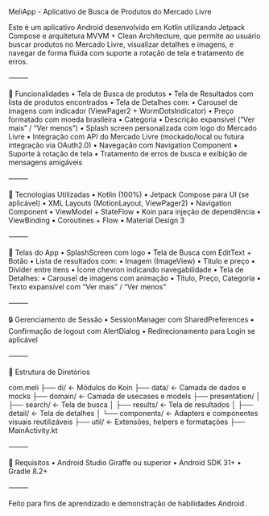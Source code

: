 MeliApp - Aplicativo de Busca de Produtos do Mercado Livre

Este é um aplicativo Android desenvolvido em Kotlin utilizando Jetpack Compose e arquitetura MVVM + Clean Architecture, que permite ao usuário buscar produtos no Mercado Livre, visualizar detalhes e imagens, e navegar de forma fluida com suporte a rotação de tela e tratamento de erros.

⸻

:rocket: Funcionalidades
	•	Tela de Busca de produtos
	•	Tela de Resultados com lista de produtos encontrados
	•	Tela de Detalhes com:
	•	Carousel de imagens com indicador (ViewPager2 + WormDotsIndicator)
	•	Preço formatado com moeda brasileira
	•	Categoria
	•	Descrição expansível (“Ver mais” / “Ver menos”)
	•	Splash screen personalizada com logo do Mercado Livre
	•	Integração com API do Mercado Livre (mockado/local ou futura integração via OAuth2.0)
	•	Navegação com Navigation Component
	•	Suporte à rotação de tela
	•	Tratamento de erros de busca e exibição de mensagens amigáveis

⸻

:hammer: Tecnologias Utilizadas
	•	Kotlin (100%)
	•	Jetpack Compose para UI (se aplicável)
	•	XML Layouts (MotionLayout, ViewPager2)
	•	Navigation Component
	•	ViewModel + StateFlow
	•	Koin para injeção de dependência
	•	ViewBinding
	•	Coroutines + Flow
	•	Material Design 3

⸻

:iphone: Telas do App
	•	SplashScreen com logo
	•	Tela de Busca com EditText + Botão
	•	Lista de resultados com:
	•	Imagem (ImageView)
	•	Título e preço
	•	Divider entre itens
	•	Ícone chevron indicando navegabilidade
	•	Tela de Detalhes:
	•	Carousel de imagens com animação
	•	Título, Preço, Categoria
	•	Texto expansível com “Ver mais” / “Ver menos”

⸻

:lock: Gerenciamento de Sessão
	•	SessionManager com SharedPreferences
	•	Confirmação de logout com AlertDialog
	•	Redirecionamento para Login se aplicável

⸻

:floppy_disk: Estrutura de Diretórios

com.meli
├── di/                 <- Módulos do Koin
├── data/              <- Camada de dados e mocks
├── domain/            <- Camada de usecases e models
├── presentation/
│   ├── search/        <- Tela de busca
│   ├── results/       <- Tela de resultados
│   ├── detail/        <- Tela de detalhes
│   └── components/    <- Adapters e componentes visuais reutilizáveis
├── util/              <- Extensões, helpers e formatações
├── MainActivity.kt


⸻

:bookmark: Requisitos
	•	Android Studio Giraffe ou superior
	•	Android SDK 31+
	•	Gradle 8.2+

⸻

Feito para fins de aprendizado e demonstração de habilidades Android.
